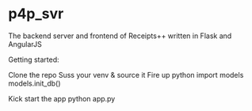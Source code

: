 p4p_svr
=======

The backend server and frontend of Receipts++ written in Flask and AngularJS


Getting started:

Clone the repo
Suss your venv & source it
Fire up python
    import models
    models.init_db()
    
Kick start the app
    python app.py


